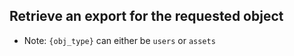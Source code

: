 ## Retrieve an export for the requested object

* Note: `{obj_type}` can either be `users` or `assets`

